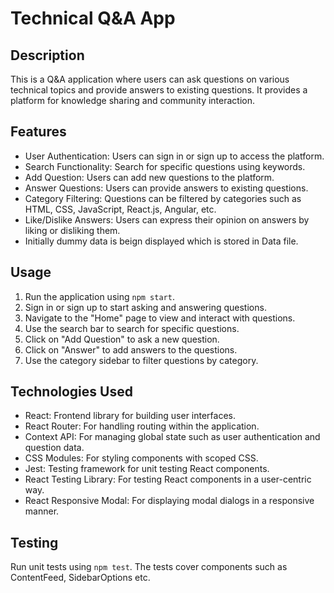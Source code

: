 
# Technical Q&A App

## Description

This is a Q&A application where users can ask questions on various technical topics and provide answers to existing questions. It provides a platform for knowledge sharing and community interaction.

## Features

- User Authentication: Users can sign in or sign up to access the platform.
- Search Functionality: Search for specific questions using keywords.
- Add Question:  Users can add new questions to the platform.
- Answer Questions: Users can provide answers to existing questions.
- Category Filtering: Questions can be filtered by categories such as HTML, CSS, JavaScript, React.js, Angular, etc.
- Like/Dislike Answers: Users can express their opinion on answers by liking or disliking them.
- Initially dummy data is beign displayed which is stored in Data file.

## Usage

1. Run the application using `npm start`.
2. Sign in or sign up to start asking and answering questions.
3. Navigate to the "Home" page to view and interact with questions.
4. Use the search bar to search for specific questions.
5. Click on "Add Question" to ask a new question.
6. Click on "Answer" to  add answers to the questions.
7. Use the category sidebar to filter questions by category.

## Technologies Used

- React: Frontend library for building user interfaces.
- React Router: For handling routing within the application.
- Context API: For managing global state such as user authentication and question data.
- CSS Modules: For styling components with scoped CSS.
- Jest: Testing framework for unit testing React components.
- React Testing Library: For testing React components in a user-centric way.
- React Responsive Modal: For displaying modal dialogs in a responsive manner.

## Testing

Run unit tests using `npm test`. The tests cover components such as ContentFeed, SidebarOptions etc.

